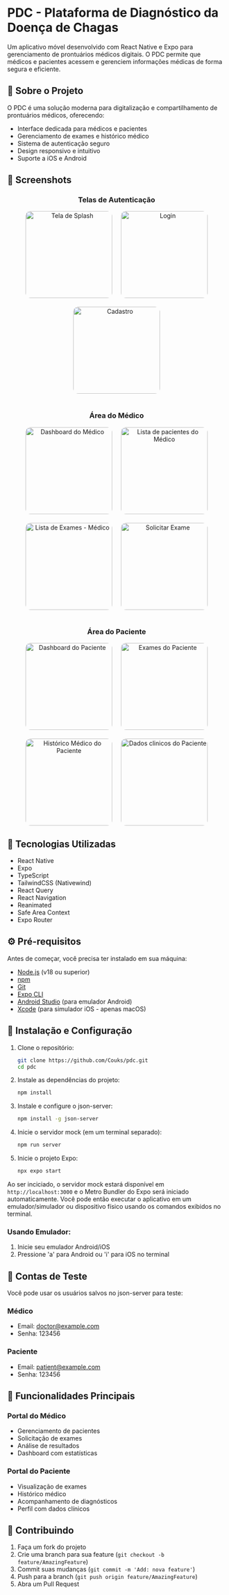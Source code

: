 # PDC - Plataforma de Diagnóstico da Doença de Chagas

Um aplicativo móvel desenvolvido com React Native e Expo para gerenciamento de prontuários médicos digitais. O PDC permite que médicos e pacientes acessem e gerenciem informações médicas de forma segura e eficiente.

## 📱 Sobre o Projeto

O PDC é uma solução moderna para digitalização e compartilhamento de prontuários médicos, oferecendo:

- Interface dedicada para médicos e pacientes
- Gerenciamento de exames e histórico médico
- Sistema de autenticação seguro
- Design responsivo e intuitivo
- Suporte a iOS e Android

## 🤝 Screenshots

<div align="center">
  <h3>Telas de Autenticação</h3>
  <div style="display: flex; flex-wrap: wrap; gap: 20px; justify-content: center; margin-bottom: 40px;">
    <img src="src/assets/screenshots/auth-homescreen.png" width="200" alt="Tela de Splash" style="border-radius: 12px;"/>
    <img src="src/assets/screenshots/login-screen.png" width="200" alt="Login" style="border-radius: 12px;"/>
    <img src="src/assets/screenshots/register-screen.png" width="200" alt="Cadastro" style="border-radius: 12px;"/>
  </div>

  <h3>Área do Médico</h3>
  <div style="display: flex; flex-wrap: wrap; gap: 20px; justify-content: center; margin-bottom: 40px;">
    <img src="src/assets/screenshots/doctor-dashboard.png" width="200" alt="Dashboard do Médico" style="border-radius: 12px;"/>
    <img src="src/assets/screenshots/doctor-patients-screen.png" width="200" alt="Lista de pacientes do Médico" style="border-radius: 12px;"/>
    <img src="src/assets/screenshots/doctor-patients-exams.png" width="200" alt="Lista de Exames - Médico" style="border-radius: 12px;"/>
    <img src="src/assets/screenshots/doctor-exam-selection.png" width="200" alt="Solicitar Exame" style="border-radius: 12px;"/>
  </div>

  <h3>Área do Paciente</h3>
  <div style="display: flex; flex-wrap: wrap; gap: 20px; justify-content: center;">
    <img src="src/assets/screenshots/patient-dashboard.png" width="200" alt="Dashboard do Paciente" style="border-radius: 12px;"/>
    <img src="src/assets/screenshots/patient-exams.png" width="200" alt="Exames do Paciente" style="border-radius: 12px;"/>
    <img src="src/assets/screenshots/patient-medical-history.png" width="200" alt="Histórico Médico do Paciente" style="border-radius: 12px;"/>
    <img src="src/assets/screenshots/patient-clinical-data.png" width="200" alt="Dados clinicos do Paciente" style="border-radius: 12px;"/>
    
  </div>
</div>

## 🚀 Tecnologias Utilizadas

- React Native
- Expo
- TypeScript
- TailwindCSS (Nativewind)
- React Query
- React Navigation
- Reanimated
- Safe Area Context
- Expo Router

## ⚙️ Pré-requisitos

Antes de começar, você precisa ter instalado em sua máquina:

- [Node.js](https://nodejs.org/) (v18 ou superior)
- [npm](https://www.npmjs.com/)
- [Git](https://git-scm.com/)
- [Expo CLI](https://docs.expo.dev/get-started/installation/)
- [Android Studio](https://developer.android.com/studio) (para emulador Android)
- [Xcode](https://developer.apple.com/xcode/) (para simulador iOS - apenas macOS)

## 🔧 Instalação e Configuração

1. Clone o repositório:

   ```bash
   git clone https://github.com/Couks/pdc.git
   cd pdc
   ```

2. Instale as dependências do projeto:

   ```bash
   npm install

   ```

3. Instale e configure o json-server:

   ```bash
   npm install -g json-server
   ```

4. Inicie o servidor mock (em um terminal separado):

   ```bash
   npm run server
   ```

5. Inicie o projeto Expo:

   ```bash
   npx expo start
   ```

Ao ser inciciado, o servidor mock estará disponível em `http://localhost:3000` e o Metro Bundler do Expo será iniciado automaticamente. Você pode então executar o aplicativo em um emulador/simulador ou dispositivo físico usando os comandos exibidos no terminal.

### Usando Emulador:

1. Inicie seu emulador Android/iOS
2. Pressione 'a' para Android ou 'i' para iOS no terminal

## 🔑 Contas de Teste

Você pode usar os usuários salvos no json-server para teste:

### Médico

- Email: doctor@example.com
- Senha: 123456

### Paciente

- Email: patient@example.com
- Senha: 123456

## 🎯 Funcionalidades Principais

### Portal do Médico

- Gerenciamento de pacientes
- Solicitação de exames
- Análise de resultados
- Dashboard com estatísticas

### Portal do Paciente

- Visualização de exames
- Histórico médico
- Acompanhamento de diagnósticos
- Perfil com dados clínicos

## 🤝 Contribuindo

1. Faça um fork do projeto
2. Crie uma branch para sua feature (`git checkout -b feature/AmazingFeature`)
3. Commit suas mudanças (`git commit -m 'Add: nova feature'`)
4. Push para a branch (`git push origin feature/AmazingFeature`)
5. Abra um Pull Request
